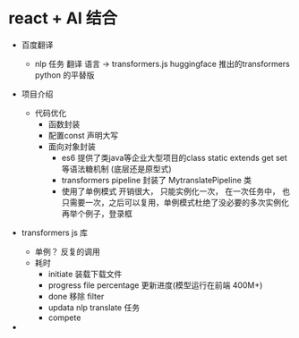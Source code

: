 # react + AI  结合

- 百度翻译
  - nlp  任务  翻译
    语言 ->  transformers.js   huggingface  推出的transformers  python 的平替版

- 项目介绍
  - 代码优化
    - 函数封装
    - 配置const 声明大写 
    - 面向对象封装
      - es6 提供了类java等企业大型项目的class static extends get set 等语法糖机制 (底层还是原型式) 
      - transformers pipeline 封装了 MytranslatePipeline 类
      - 使用了单例模式
        开销很大， 只能实例化一次， 在一次任务中， 也只需要一次，之后可以复用，单例模式杜绝了没必要的多次实例化
        再举个例子，登录框 

- transformers js 库
  - 单例？ 
    反复的调用
  - 耗时
    - initiate
      装载下载文件
    - progress
      file percentage 
      更新进度(模型运行在前端 400M+) 
    - done
      移除 filter
    - updata
      nlp translate 任务
    - compete
      
- 